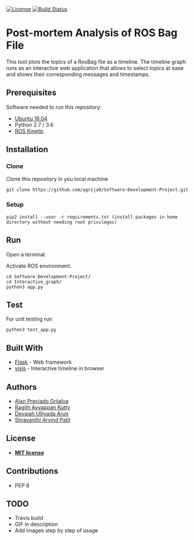 [![License](http://img.shields.io/:license-mit-blue.svg?style=flat-square)](http://badges.mit-license.org)
[![Build Status](https://travis-ci.org/agrija9/Software-Development-Project.svg?branch=master)](https://travis-ci.org/agrija9/Software-Development-Project)

# Post-mortem Analysis of ROS Bag File

This tool plots the topics of a RosBag file as a timeline. The timeline graph runs as an interactive web application that allows to select topics at ease and shows their corresponding messages and timestamps.

## Prerequisites

Software needed to run this repository:

- [Ubuntu 16.04](https://ubuntu.com/download/desktop)
- Python 2.7 / 3.6
- [ROS Kinetic](http://wiki.ros.org/kinetic/Installation/Ubuntu)

## Installation

### Clone

Clone this repository in you local machine

```
git clone https://github.com/agrija9/Software-Development-Project.git
```

### Setup

```
pip2 install --user -r requirements.txt (install packages in home directory without needing root privileges)
```

## Run

Open a terminal. 

Activate ROS environment. 

```
cd Software-Development-Project/
cd Interactive_graph/
python3 app.py
```

## Test

For unit testing run

```
python3 test_app.py
```

## Built With

* [Flask](https://www.palletsprojects.com/p/flask/) - Web framework
* [visjs](https://visjs.org/) - Interactive timeline in browser

##  Authors 

- [Alan Preciado Grijalva](https://github.com/agrija9)
- [Ragith Ayyappan Kutty](https://github.com/rkutty1)
- [Devaiah Ulliyada Arun](https://github.com/divindevaiah)
- [Shravanthi Arvind Patil](https://github.com/ShravanthiPatil)

## License

- **[MIT license](http://opensource.org/licenses/mit-license.php)**

## Contributions

- PEP 8

## TODO

- Travis build
- GIF in description
- Add images step by step of usage

